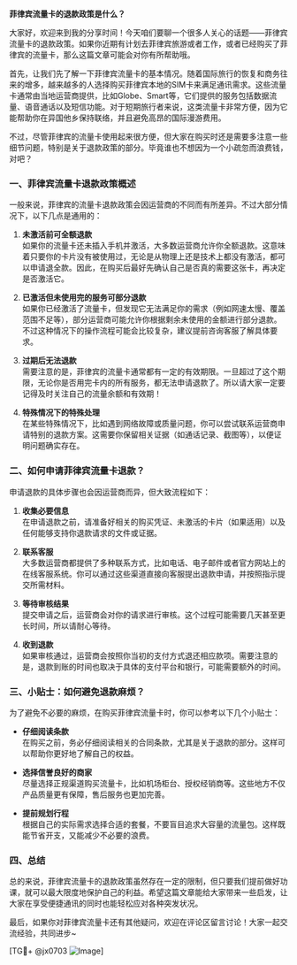 **菲律宾流量卡的退款政策是什么？**

大家好，欢迎来到我的分享时间！今天咱们要聊一个很多人关心的话题——菲律宾流量卡的退款政策。如果你近期有计划去菲律宾旅游或者工作，或者已经购买了菲律宾的流量卡，那么这篇文章可能会对你有所帮助哦。

首先，让我们先了解一下菲律宾流量卡的基本情况。随着国际旅行的恢复和商务往来的增多，越来越多的人选择购买菲律宾本地的SIM卡来满足通讯需求。这些流量卡通常由当地运营商提供，比如Globe、Smart等，它们提供的服务包括数据流量、语音通话以及短信功能。对于短期旅行者来说，这类流量卡非常方便，因为它能帮助你在异国他乡保持联络，并且避免高昂的国际漫游费用。

不过，尽管菲律宾的流量卡使用起来很方便，但大家在购买时还是需要多注意一些细节问题，特别是关于退款政策的部分。毕竟谁也不想因为一个小疏忽而浪费钱，对吧？

### **一、菲律宾流量卡退款政策概述**

一般来说，菲律宾的流量卡退款政策会因运营商的不同而有所差异。不过大部分情况下，以下几点是通用的：

1. **未激活前可全额退款**  
   如果你的流量卡还未插入手机并激活，大多数运营商允许你全额退款。这意味着只要你的卡片没有被使用过，无论是从物理上还是技术上都没有激活，都可以申请退全款。因此，在购买后最好先确认自己是否真的需要这张卡，再决定是否激活它。

2. **已激活但未使用完的服务可部分退款**  
   如果你已经激活了流量卡，但发现它无法满足你的需求（例如网速太慢、覆盖范围不足等），部分运营商可能允许你根据剩余未使用的金额进行部分退款。不过这种情况下的操作流程可能会比较复杂，建议提前咨询客服了解具体要求。

3. **过期后无法退款**  
   需要注意的是，菲律宾的流量卡通常都有一定的有效期限。一旦超过了这个期限，无论你是否用完卡内的所有服务，都无法申请退款了。所以请大家一定要记得及时关注自己的流量余额和有效期！

4. **特殊情况下的特殊处理**  
   在某些特殊情况下，比如遇到网络故障或质量问题，你可以尝试联系运营商申请特别的退款方案。这需要你保留相关证据（如通话记录、截图等），以便证明问题确实存在。

### **二、如何申请菲律宾流量卡退款？**

申请退款的具体步骤也会因运营商而异，但大致流程如下：

1. **收集必要信息**  
   在申请退款之前，请准备好相关的购买凭证、未激活的卡片（如果适用）以及任何能够支持你退款请求的文件或证据。

2. **联系客服**  
   大多数运营商都提供了多种联系方式，比如电话、电子邮件或者官方网站上的在线客服系统。你可以通过这些渠道直接向客服提出退款申请，并按照指示提交所需材料。

3. **等待审核结果**  
   提交申请之后，运营商会对你的请求进行审核。这个过程可能需要几天甚至更长时间，所以请耐心等待。

4. **收到退款**  
   如果审核通过，运营商会按照你当初的支付方式退还相应款项。需要注意的是，退款到账的时间也取决于具体的支付平台和银行，可能需要额外的时间。

### **三、小贴士：如何避免退款麻烦？**

为了避免不必要的麻烦，在购买菲律宾流量卡时，你可以参考以下几个小贴士：

- **仔细阅读条款**  
  在购买之前，务必仔细阅读相关的合同条款，尤其是关于退款的部分。这样可以帮助你更好地了解自己的权益。

- **选择信誉良好的商家**  
  尽量选择正规渠道购买流量卡，比如机场柜台、授权经销商等。这些地方不仅产品质量更有保障，售后服务也更加完善。

- **提前规划行程**  
  根据自己的实际需求选择合适的套餐，不要盲目追求大容量的流量包。这样既能节省开支，又能减少不必要的浪费。

### **四、总结**

总的来说，菲律宾流量卡的退款政策虽然存在一定的限制，但只要我们提前做好功课，就可以最大限度地保护自己的利益。希望这篇文章能给大家带来一些启发，让大家在享受便捷通讯的同时也能轻松应对各种突发状况。

最后，如果你对菲律宾流量卡还有其他疑问，欢迎在评论区留言讨论！大家一起交流经验，共同进步~

[TG💪+ @jx0703 ![Image](https://github.com/user-attachments/assets/dbca1d08-cadb-493c-b0ec-ad6f7a83f270)]